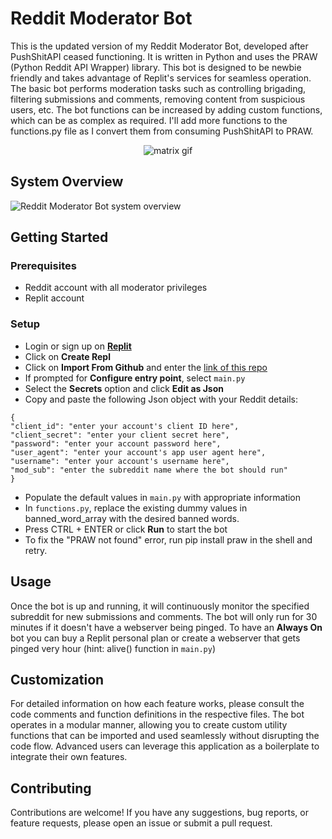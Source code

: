 # Reddit Moderator Bot

This is the updated version of my Reddit Moderator Bot, developed after PushShitAPI ceased functioning. It is written in Python and uses the PRAW (Python Reddit API Wrapper) library. This bot is designed to be newbie friendly and takes advantage of Replit's services for seamless operation.  The basic bot performs moderation tasks such as controlling brigading, filtering submissions and comments, removing content from suspicious users, etc. The bot functions can be increased by adding custom functions, which can be as complex as required. I'll add more functions to the functions.py file as I convert them from consuming PushShitAPI to PRAW. 

<p align="center">
  <img alt="matrix gif" src="https://thumbs.gfycat.com/FamousAshamedImperialeagle-size_restricted.gif"/>
</p>


## System Overview
![Reddit Moderator Bot system overview](https://github.com/shahx95/reddit-moderator-bot/assets/24467345/2fc2fabb-4203-4c95-9c64-7788dda6c1db)


## Getting Started

### Prerequisites

- Reddit account with all moderator privileges
- Replit account

### Setup

- Login or sign up on [**Replit**](https://replit.com/)
- Click on **Create Repl**
- Click on **Import From Github** and enter the [link of this repo](https://github.com/shahx95/reddit-moderator-bot)
- If prompted for **Configure entry point**, select `main.py`
- Select the **Secrets** option and click **Edit as Json**
- Copy and paste the following Json object with your Reddit details: 
```
{
"client_id": "enter your account's client ID here",
"client_secret": "enter your client secret here",
"password": "enter your account password here",
"user_agent": "enter your account's app user agent here",
"username": "enter your account's username here",
"mod_sub": "enter the subreddit name where the bot should run"
}
```
- Populate the default values in `main.py` with appropriate information
- In `functions.py`, replace the existing dummy values in banned_word_array with the desired banned words.
- Press CTRL + ENTER or click **Run** to start the bot
- To fix the "PRAW not found" error, run pip install praw in the shell and retry.

## Usage
Once the bot is up and running, it will continuously monitor the specified subreddit for new submissions and comments. The bot will only run for 30 minutes if it doesn't have a webserver being pinged.  To have an **Always On** bot you can buy a Replit personal plan or create a webserver that gets pinged very hour (hint: alive() function in `main.py`) 

## Customization
For detailed information on how each feature works, please consult the code comments and function definitions in the respective files. The bot operates in a modular manner, allowing you to create custom utility functions that can be imported and used seamlessly without disrupting the code flow. Advanced users can leverage this application as a boilerplate to integrate their own features.

## Contributing
Contributions are welcome! If you have any suggestions, bug reports, or feature requests, please open an issue or submit a pull request.
